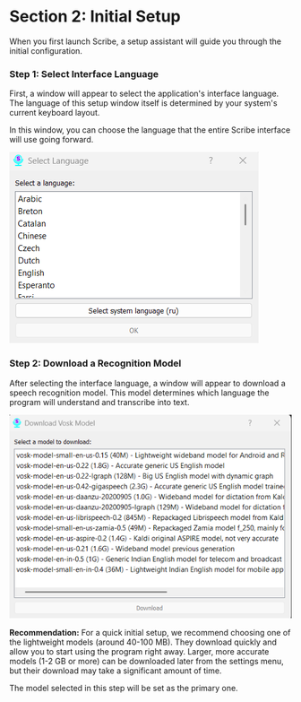 # Section 2: Initial Setup

When you first launch Scribe, a setup assistant will guide you through the initial configuration.

### Step 1: Select Interface Language

First, a window will appear to select the application's interface language. The language of this setup window itself is determined by your system's current keyboard layout.

In this window, you can choose the language that the entire Scribe interface will use going forward.

![Select Language Window](images/select_language_window.png)

### Step 2: Download a Recognition Model

After selecting the interface language, a window will appear to download a speech recognition model. This model determines which language the program will understand and transcribe into text.

![Select Model Window](images/select_model_window.png)

**Recommendation:** For a quick initial setup, we recommend choosing one of the lightweight models (around 40-100 MB). They download quickly and allow you to start using the program right away. Larger, more accurate models (1-2 GB or more) can be downloaded later from the settings menu, but their download may take a significant amount of time.

The model selected in this step will be set as the primary one.
